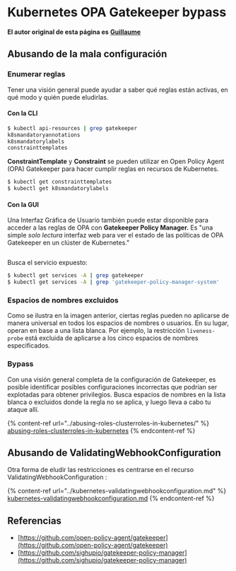 # Kubernetes OPA Gatekeeper bypass

**El autor original de esta página es** [**Guillaume**](https://www.linkedin.com/in/guillaume-chapela-ab4b9a196)

## Abusando de la mala configuración

### Enumerar reglas

Tener una visión general puede ayudar a saber qué reglas están activas, en qué modo y quién puede eludirlas.

#### Con la CLI
```bash
$ kubectl api-resources | grep gatekeeper
k8smandatoryannotations                                                             constraints.gatekeeper.sh/v1beta1                  false        K8sMandatoryAnnotations
k8smandatorylabels                                                                  constraints.gatekeeper.sh/v1beta1                  false        K8sMandatoryLabel
constrainttemplates                                                                 templates.gatekeeper.sh/v1                         false        ConstraintTemplate
```
**ConstraintTemplate** y **Constraint** se pueden utilizar en Open Policy Agent (OPA) Gatekeeper para hacer cumplir reglas en recursos de Kubernetes.
```bash
$ kubectl get constrainttemplates
$ kubectl get k8smandatorylabels
```
#### Con la GUI

Una Interfaz Gráfica de Usuario también puede estar disponible para acceder a las reglas de OPA con **Gatekeeper Policy Manager.** Es "una simple _solo lectura_ interfaz web para ver el estado de las políticas de OPA Gatekeeper en un clúster de Kubernetes."

<figure><img src="../../../.gitbook/assets/05-constraints.png" alt=""><figcaption></figcaption></figure>

Busca el servicio expuesto:
```bash
$ kubectl get services -A | grep gatekeeper
$ kubectl get services -A | grep 'gatekeeper-policy-manager-system'
```
### Espacios de nombres excluidos

Como se ilustra en la imagen anterior, ciertas reglas pueden no aplicarse de manera universal en todos los espacios de nombres o usuarios. En su lugar, operan en base a una lista blanca. Por ejemplo, la restricción `liveness-probe` está excluida de aplicarse a los cinco espacios de nombres especificados.

### Bypass

Con una visión general completa de la configuración de Gatekeeper, es posible identificar posibles configuraciones incorrectas que podrían ser explotadas para obtener privilegios. Busca espacios de nombres en la lista blanca o excluidos donde la regla no se aplica, y luego lleva a cabo tu ataque allí.

{% content-ref url="../abusing-roles-clusterroles-in-kubernetes/" %}
[abusing-roles-clusterroles-in-kubernetes](../abusing-roles-clusterroles-in-kubernetes/)
{% endcontent-ref %}

## Abusando de ValidatingWebhookConfiguration

Otra forma de eludir las restricciones es centrarse en el recurso ValidatingWebhookConfiguration :&#x20;

{% content-ref url="../kubernetes-validatingwebhookconfiguration.md" %}
[kubernetes-validatingwebhookconfiguration.md](../kubernetes-validatingwebhookconfiguration.md)
{% endcontent-ref %}

## Referencias

* [https://github.com/open-policy-agent/gatekeeper](https://github.com/open-policy-agent/gatekeeper)
* [https://github.com/sighupio/gatekeeper-policy-manager](https://github.com/sighupio/gatekeeper-policy-manager)
